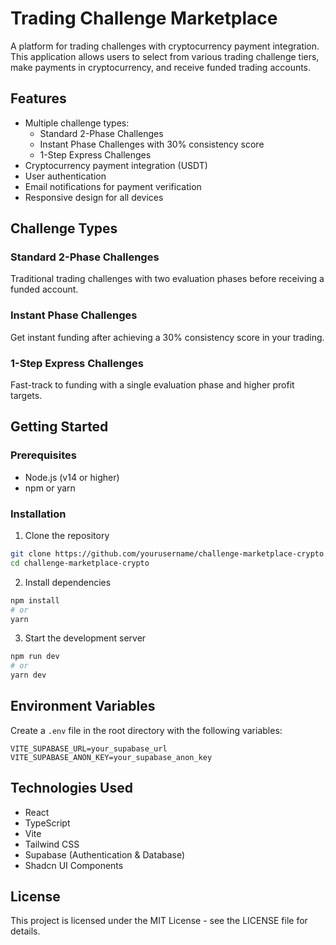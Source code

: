 # Trading Challenge Marketplace

A platform for trading challenges with cryptocurrency payment integration. This application allows users to select from various trading challenge tiers, make payments in cryptocurrency, and receive funded trading accounts.

## Features

- Multiple challenge types:
  - Standard 2-Phase Challenges
  - Instant Phase Challenges with 30% consistency score
  - 1-Step Express Challenges
- Cryptocurrency payment integration (USDT)
- User authentication
- Email notifications for payment verification
- Responsive design for all devices

## Challenge Types

### Standard 2-Phase Challenges
Traditional trading challenges with two evaluation phases before receiving a funded account.

### Instant Phase Challenges
Get instant funding after achieving a 30% consistency score in your trading.

### 1-Step Express Challenges
Fast-track to funding with a single evaluation phase and higher profit targets.

## Getting Started

### Prerequisites

- Node.js (v14 or higher)
- npm or yarn

### Installation

1. Clone the repository
```bash
git clone https://github.com/yourusername/challenge-marketplace-crypto.git
cd challenge-marketplace-crypto
```

2. Install dependencies
```bash
npm install
# or
yarn
```

3. Start the development server
```bash
npm run dev
# or
yarn dev
```

## Environment Variables

Create a `.env` file in the root directory with the following variables:

```
VITE_SUPABASE_URL=your_supabase_url
VITE_SUPABASE_ANON_KEY=your_supabase_anon_key
```

## Technologies Used

- React
- TypeScript
- Vite
- Tailwind CSS
- Supabase (Authentication & Database)
- Shadcn UI Components

## License

This project is licensed under the MIT License - see the LICENSE file for details.
